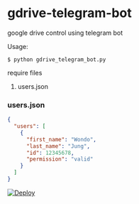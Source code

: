 # gdrive-telegram-bot
google drive control using telegram bot

Usage:
```shell
$ python gdrive_telegram_bot.py
```

require files
1. users.json

### users.json
```json
{
  "users": [
    {
      "first_name": "Wondo",
      "last_name": "Jung",
      "id": 12345678,
      "permission": "valid"
    }
  ]
}
```

[![Deploy](https://www.herokucdn.com/deploy/button.svg)](https://heroku.com/deploy?template=https://github.com/Vijay62/gdrive-telegram-bot/tree/master)
